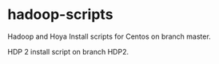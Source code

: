 hadoop-scripts
==============

Hadoop and Hoya Install scripts for Centos on branch master.

HDP 2 install script on branch HDP2.


